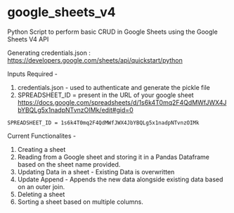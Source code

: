 # google_sheets_v4
Python Script to perform basic CRUD in Google Sheets using the Google Sheets V4 API


Generating credentials.json :
https://developers.google.com/sheets/api/quickstart/python

Inputs Required - 
  1. credentials.json - used to authenticate and generate the pickle file
  2. SPREADSHEET_ID = present in the URL of your google sheet 
    https://docs.google.com/spreadsheets/d/1s6k4T0mq2F4QdMWfJWX4JbYBQLg5x1nadpNTvnzOIMk/edit#gid=0
    
    SPREADSHEET_ID = 1s6k4T0mq2F4QdMWfJWX4JbYBQLg5x1nadpNTvnzOIMk
          

Current Functionalites - 

1. Creating a sheet
2. Reading from a Google sheet and storing it in a Pandas Dataframe based on the sheet name provided.
3. Updating Data in a sheet -  Existing Data is overwritten
4. Update Append - Appends the new data alongside existing data based on an outer join.
5. Deleting a sheet
6. Sorting a sheet based on multiple columns.
